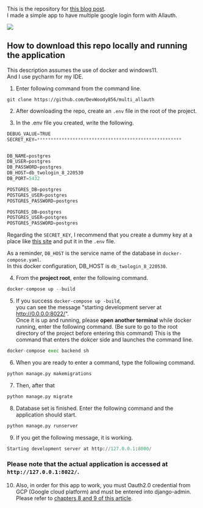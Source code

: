 This is the repository for <a href="https://rx-36.life/post/create-an-application-with-multiple-login-pages-with-allauth/" target="_blank">this blog post</a>.  
I made a simple app to have multiple google login form with Allauth.

<img src="https://res.cloudinary.com/dfqctp7bq/image/upload/v1654454030/ezgif.com-gif-maker_1_jvfloe.gif">

## How to download this repo locally and running the application

This description assumes the use of docker and windows11.  
And I use pycharm for my IDE.


1. Enter following command from the command line.
```
git clone https://github.com/DevWoody856/multi_allauth
```

2. After downloading the repo, create an `.env` file in the root of the project.

3. In the .env file you created, write the following.

```python
DEBUG_VALUE=TRUE
SECRET_KEY=*****************************************************


DB_NAME=postgres
DB_USER=postgres
DB_PASSWORD=postgres
DB_HOST=db_twologin_8_220530
DB_PORT=5432

POSTGRES_DB=postgres
POSTGRES_USER=postgres
POSTGRES_PASSWORD=postgres

POSTGRES_DB=postgres
POSTGRES_USER=postgres
POSTGRES_PASSWORD=postgres
```
Regarding the `SECRET_KEY`, I recommend that you create a dummy key at a place like <a href="https://miniwebtool.com/django-secret-key-generator/" target="_blank">this site</a> and put it in the `.env` file.


As a reminder, `DB_HOST` is the service name of the database in `docker-compose.yaml`.  
In this docker configuration, DB_HOST is `db_twologin_8_220530`.

4. From the **project root**, enter the following command.

```python
docker-compose up --build
```

5. If you success `docker-compose up -build`,   
you can see the message "starting development server at http://0.0.0.0:8022/".   
Once it is up and running, please **open another terminal** while docker running, enter the following command.
   (Be sure to go to the root directory of the project before entering this command)
This is the command that enters the dokcer side and launches the command line.

```python
docker-compose exec backend sh
```

6. When you are ready to enter a command, type the following command.
```python
python manage.py makemigrations
```

7. Then, after that
```python
python manage.py migrate
```

8. Database set is finished.
Enter the following command and the application should start.
```python
python manage.py runserver
```

9. If  you get the following message, it is working.
```python
Starting development server at http://127.0.0.1:8000/
```

### Please note that the actual application is accessed at `http://127.0.0.1:8022/`. 

10. Also, in order for this app to work, you must Oauth2.0 credential from GCP (Google cloud platform) and must be entered into django-admin.  
Please refer to <a href="https://rx-36.life/post/create-two-google-sign-in-for-each-user-type-using-allauth/#chapter8" target="_blank">chapters 8 and 9 of this article</a>.